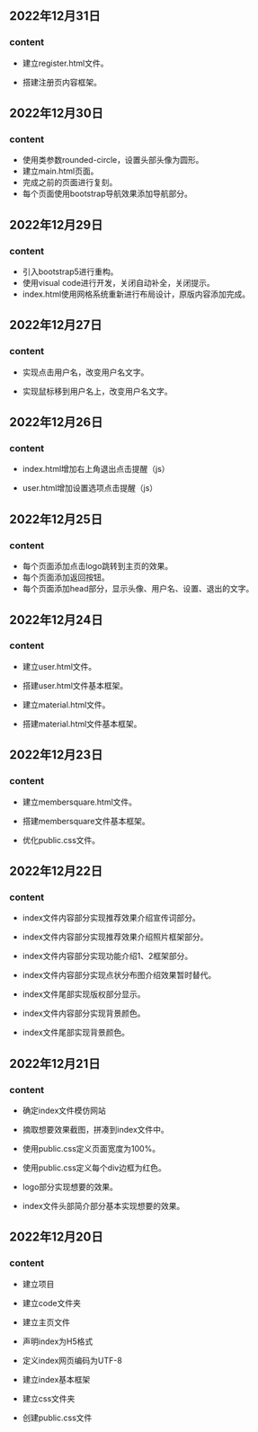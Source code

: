 ## 2022年12月31日

### content

- 建立register.html文件。

- 搭建注册页内容框架。



## 2022年12月30日

### content

- 使用类参数rounded-circle，设置头部头像为圆形。
- 建立main.html页面。
- 完成之前的页面进行复刻。
- 每个页面使用bootstrap导航效果添加导航部分。

## 2022年12月29日

### content

- 引入bootstrap5进行重构。
- 使用visual code进行开发，关闭自动补全，关闭提示。
- index.html使用网格系统重新进行布局设计，原版内容添加完成。

## 2022年12月27日

### content

- 实现点击用户名，改变用户名文字。

- 实现鼠标移到用户名上，改变用户名文字。

## 2022年12月26日

### content

- index.html增加右上角退出点击提醒（js）

- user.html增加设置选项点击提醒（js）

## 2022年12月25日

### content

- 每个页面添加点击logo跳转到主页的效果。
- 每个页面添加返回按钮。
- 每个页面添加head部分，显示头像、用户名、设置、退出的文字。

## 2022年12月24日

### content

- 建立user.html文件。

- 搭建user.html文件基本框架。

- 建立material.html文件。

- 搭建material.html文件基本框架。

## 2022年12月23日

### content

- 建立membersquare.html文件。

- 搭建membersquare文件基本框架。

- 优化public.css文件。

## 2022年12月22日

### content

- index文件内容部分实现推荐效果介绍宣传词部分。

- index文件内容部分实现推荐效果介绍照片框架部分。

- index文件内容部分实现功能介绍1、2框架部分。

- index文件内容部分实现点状分布图介绍效果暂时替代。

- index文件尾部实现版权部分显示。

- index文件内容部分实现背景颜色。

- index文件尾部实现背景颜色。

## 2022年12月21日

### content

- 确定index文件模仿网站

- 摘取想要效果截图，拼凑到index文件中。

- 使用public.css定义页面宽度为100%。

- 使用public.css定义每个div边框为红色。

- logo部分实现想要的效果。

- index文件头部简介部分基本实现想要的效果。

## 2022年12月20日

### content

- 建立项目

- 建立code文件夹

- 建立主页文件

- 声明index为H5格式

- 定义index网页编码为UTF-8

- 建立index基本框架

- 建立css文件夹

- 创建public.css文件
